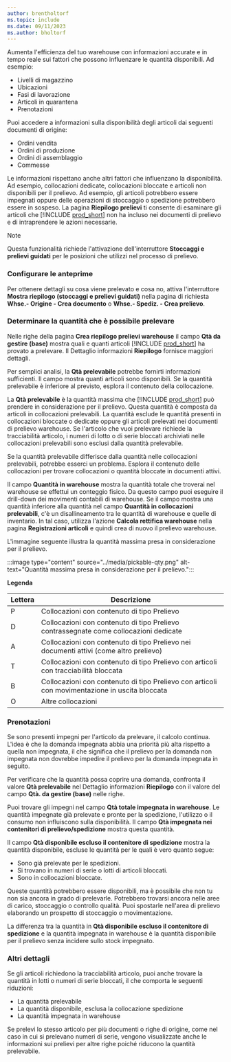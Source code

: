 ```yaml
---
author: brentholtorf
ms.topic: include
ms.date: 09/11/2023
ms.author: bholtorf
---
```


Aumenta l'efficienza del tuo warehouse con informazioni accurate e in tempo reale sui fattori che possono influenzare le quantità disponibili. Ad esempio: 

* Livelli di magazzino
* Ubicazioni
* Fasi di lavorazione
* Articoli in quarantena
* Prenotazioni

Puoi accedere a informazioni sulla disponibilità degli articoli dai seguenti documenti di origine:

* Ordini vendita
* Ordini di produzione
* Ordini di assemblaggio
* Commesse

Le informazioni rispettano anche altri fattori che influenzano la disponibilità. Ad esempio, collocazioni dedicate, collocazioni bloccate e articoli non disponibili per il prelievo. Ad esempio, gli articoli potrebbero essere impegnati oppure delle operazioni di stoccaggio o spedizione potrebbero essere in sospeso. La pagina **Riepilogo prelievi** ti consente di esaminare gli articoli che [!INCLUDE [prod_short](prod_short.md)] non ha incluso nei documenti di prelievo e di intraprendere le azioni necessarie.

> [!NOTE]
> Questa funzionalità richiede l'attivazione dell'interruttore **Stoccaggi e prelievi guidati** per le posizioni che utilizzi nel processo di prelievo.

### Configurare le anteprime

Per ottenere dettagli su cosa viene prelevato e cosa no, attiva l'interruttore **Mostra riepilogo (stoccaggi e prelievi guidati)** nella pagina di richiesta **Whse.- Origine - Crea documento** o **Whse.- Spediz. - Crea prelievo**.

### Determinare la quantità che è possibile prelevare

Nelle righe della pagina **Crea riepilogo prelievi warehouse** il campo **Qtà da gestire (base)** mostra quali e quanti articoli [!INCLUDE [prod_short](prod_short.md)] ha provato a prelevare. Il Dettaglio informazioni **Riepilogo** fornisce maggiori dettagli.

Per semplici analisi, la **Qtà prelevabile** potrebbe fornirti informazioni sufficienti. Il campo mostra quanti articoli sono disponibili. Se la quantità prelevabile è inferiore al previsto, esplora il contenuto della collocazione.

La **Qtà prelevabile** è la quantità massima che [!INCLUDE [prod_short](prod_short.md)] può prendere in considerazione per il prelievo. Questa quantità è composta da articoli in collocazioni prelevabili. La quantità esclude le quantità presenti in collocazioni bloccate o dedicate oppure gli articoli prelevati nei documenti di prelievo warehouse. Se l'articolo che vuoi prelevare richiede la tracciabilità articolo, i numeri di lotto o di serie bloccati archiviati nelle collocazioni prelevabili sono esclusi dalla quantità prelevabile.

Se la quantità prelevabile differisce dalla quantità nelle collocazioni prelevabili, potrebbe esserci un problema. Esplora il contenuto delle collocazioni per trovare collocazioni o quantità bloccate in documenti attivi.

Il campo **Quantità in warehouse** mostra la quantità totale che troverai nel warehouse se effettui un conteggio fisico. Da questo campo puoi eseguire il drill-down dei movimenti contabili di warehouse. Se il campo mostra una quantità inferiore alla quantità nel campo **Quantità in collocazioni prelevabili**, c'è un disallineamento tra le quantità di warehouse e quelle di inventario. In tal caso, utilizza l'azione **Calcola rettifica warehouse** nella pagina **Registrazioni articoli** e quindi crea di nuovo il prelievo warehouse.

L'immagine seguente illustra la quantità massima presa in considerazione per il prelievo.

:::image type="content" source="../media/pickable-qty.png" alt-text="Quantità massima presa in considerazione per il prelievo.":::

**Legenda**

|Lettera  |Descrizione  |
|---------|---------|
|P     |Collocazioni con contenuto di tipo Prelievo         |
|D     |Collocazioni con contenuto di tipo Prelievo contrassegnate come collocazioni dedicate        |
|A     |Collocazioni con contenuto di tipo Prelievo nei documenti attivi (come altro prelievo)       |
|T     |Collocazioni con contenuto di tipo Prelievo con articoli con tracciabilità bloccata         |
|B     |Collocazioni con contenuto di tipo Prelievo con articoli con movimentazione in uscita bloccata         |
|O     |Altre collocazioni         |

### Prenotazioni

Se sono presenti impegni per l'articolo da prelevare, il calcolo continua. L'idea è che la domanda impegnata abbia una priorità più alta rispetto a quella non impegnata, il che significa che il prelievo per la domanda non impegnata non dovrebbe impedire il prelievo per la domanda impegnata in seguito.

Per verificare che la quantità possa coprire una domanda, confronta il valore **Qtà prelevabile** nel Dettaglio informazioni **Riepilogo** con il valore del campo **Qtà. da gestire (base)** nelle righe.

Puoi trovare gli impegni nel campo **Qtà totale impegnata in warehouse**. Le quantità impegnate già prelevate e pronte per la spedizione, l'utilizzo o il consumo non influiscono sulla disponibilità. Il campo **Qtà impegnata nei contenitori di prelievo/spedizione** mostra questa quantità.

Il campo **Qtà disponibile escluso il contenitore di spedizione** mostra la quantità disponibile, escluse le quantità per le quali è vero quanto segue:

* Sono già prelevate per le spedizioni.
* Si trovano in numeri di serie o lotti di articoli bloccati.
* Sono in collocazioni bloccate.

Queste quantità potrebbero essere disponibili, ma è possibile che non tu non sia ancora in grado di prelevarle. Potrebbero trovarsi ancora nelle aree di carico, stoccaggio o controllo qualità. Puoi spostarle nell'area di prelievo elaborando un prospetto di stoccaggio o movimentazione.

La differenza tra la quantità in **Qtà disponibile escluso il contenitore di spedizione** e la quantità impegnata in warehouse è la quantità disponibile per il prelievo senza incidere sullo stock impegnato.

### Altri dettagli

Se gli articoli richiedono la tracciabilità articolo, puoi anche trovare la quantità in lotti o numeri di serie bloccati, il che comporta le seguenti riduzioni:

* La quantità prelevabile
* La quantità disponibile, esclusa la collocazione spedizione
* La quantità impegnata in warehouse 

Se prelevi lo stesso articolo per più documenti o righe di origine, come nel caso in cui si prelevano numeri di serie, vengono visualizzate anche le informazioni sui prelievi per altre righe poiché riducono la quantità prelevabile.
